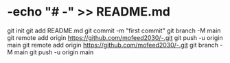 # -echo "# -" >> README.md
git init
git add README.md
git commit -m "first commit"
git branch -M main
git remote add origin https://github.com/mofeed2030/-.git
git push -u origin main
git remote add origin https://github.com/mofeed2030/-.git
git branch -M main
git push -u origin main
